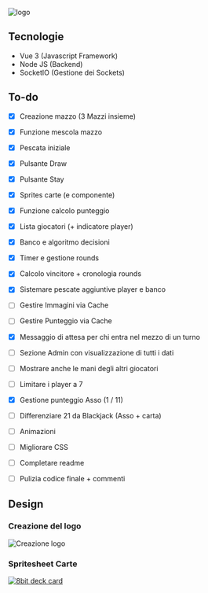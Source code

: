
  ![logo](https://gitlab.istitutocorni.it/mattiaguercia/blackjack/-/raw/main/assets/logo.png)


## Tecnologie
 - Vue 3 (Javascript Framework)
 - Node JS (Backend)
 - SocketIO (Gestione dei Sockets)


## To-do
- [x] Creazione mazzo (3 Mazzi insieme)
- [x] Funzione mescola mazzo
- [x] Pescata iniziale
- [x] Pulsante Draw
- [x] Pulsante Stay
- [x] Sprites carte (e componente)
- [x] Funzione calcolo punteggio
- [x] Lista giocatori (+ indicatore player)
- [x] Banco e algoritmo decisioni
- [x] Timer e gestione rounds
- [x] Calcolo vincitore + cronologia rounds
- [X] Sistemare pescate aggiuntive player e banco
- [ ] Gestire Immagini via Cache
- [ ] Gestire Punteggio via Cache
- [X] Messaggio di attesa per chi entra nel mezzo di un turno
- [ ] Sezione Admin con visualizzazione di tutti i dati
- [ ] Mostrare anche le mani degli altri giocatori
- [ ] Limitare i player a 7
- [X] Gestione punteggio Asso (1 / 11)
- [ ] Differenziare 21 da Blackjack (Asso + carta)
- [ ] Animazioni
- [ ] Migliorare CSS
- [ ] Completare readme
- [ ] Pulizia codice finale + commenti

  
  

## Design
### Creazione del logo
![Creazione logo](https://gitlab.istitutocorni.it/mattiaguercia/blackjack/-/raw/main/assets/creazione_logo.PNG)
### Spritesheet Carte
[![8bit deck card](https://img.itch.zone/aW1hZ2UvNzE1Mzg3LzM5NjQ5MjYucG5n/794x1000/Q2lPE9.png)](https://drawsgood.itch.io/8bit-deck-card-assets)

